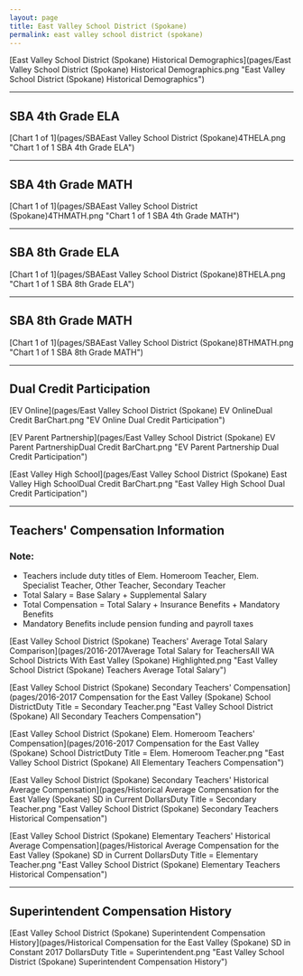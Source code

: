 ```yaml
---
layout: page
title: East Valley School District (Spokane)
permalink: east valley school district (spokane)
---
```



[East Valley School District (Spokane) Historical Demographics](pages/East Valley School District (Spokane) Historical Demographics.png "East Valley School District (Spokane) Historical Demographics")

___

## SBA 4th Grade ELA

[Chart 1 of 1](pages/SBAEast Valley School District (Spokane)4THELA.png "Chart 1 of 1 SBA 4th Grade ELA")


___

## SBA 4th Grade MATH

[Chart 1 of 1](pages/SBAEast Valley School District (Spokane)4THMATH.png "Chart 1 of 1 SBA 4th Grade MATH")


___

## SBA 8th Grade ELA

[Chart 1 of 1](pages/SBAEast Valley School District (Spokane)8THELA.png "Chart 1 of 1 SBA 8th Grade ELA")


___

## SBA 8th Grade MATH

[Chart 1 of 1](pages/SBAEast Valley School District (Spokane)8THMATH.png "Chart 1 of 1 SBA 8th Grade MATH")


___

## Dual Credit Participation

[EV Online](pages/East Valley School District (Spokane) EV OnlineDual Credit BarChart.png "EV Online Dual Credit Participation")

[EV Parent Partnership](pages/East Valley School District (Spokane) EV Parent PartnershipDual Credit BarChart.png "EV Parent Partnership Dual Credit Participation")

[East Valley High School](pages/East Valley School District (Spokane) East Valley High SchoolDual Credit BarChart.png "East Valley High School Dual Credit Participation")


___

## Teachers' Compensation Information
### Note:
- Teachers include duty titles of Elem. Homeroom Teacher, Elem. Specialist Teacher, Other Teacher, Secondary Teacher
- Total Salary = Base Salary + Supplemental Salary
- Total Compensation = Total Salary + Insurance Benefits + Mandatory Benefits
- Mandatory Benefits include pension funding and payroll taxes

[East Valley School District (Spokane) Teachers' Average Total Salary Comparison](pages/2016-2017Average Total Salary for TeachersAll WA School Districts With East Valley (Spokane) Highlighted.png "East Valley School District (Spokane) Teachers Average Total Salary")

[East Valley School District (Spokane) Secondary Teachers' Compensation](pages/2016-2017 Compensation for the East Valley (Spokane) School DistrictDuty Title = Secondary Teacher.png "East Valley School District (Spokane) All Secondary Teachers Compensation")

[East Valley School District (Spokane) Elem. Homeroom Teachers' Compensation](pages/2016-2017 Compensation for the East Valley (Spokane) School DistrictDuty Title = Elem. Homeroom Teacher.png "East Valley School District (Spokane) All Elementary Teachers Compensation")

[East Valley School District (Spokane) Secondary Teachers' Historical Average Compensation](pages/Historical Average Compensation for the East Valley (Spokane) SD in Current DollarsDuty Title = Secondary Teacher.png "East Valley School District (Spokane) Secondary Teachers Historical Compensation")

[East Valley School District (Spokane) Elementary Teachers' Historical Average Compensation](pages/Historical Average Compensation for the East Valley (Spokane) SD in Current DollarsDuty Title = Elementary Teacher.png "East Valley School District (Spokane) Elementary Teachers Historical Compensation")


___

## Superintendent Compensation History

[East Valley School District (Spokane) Superintendent Compensation History](pages/Historical Compensation for the East Valley (Spokane) SD in Constant 2017 DollarsDuty Title = Superintendent.png "East Valley School District (Spokane) Superintendent Compensation History")


